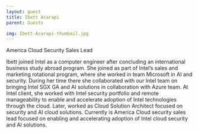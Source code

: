 ```yaml
---
layout: guest
title: Ibett Acarapi
parent: Guests

img: Ibett-Acarapi-thumbail.jpg
---
```





America Cloud Security Sales Lead

Ibett joined Intel as a computer engineer after concluding an international business study abroad program. She joined as part of Intel’s sales and marketing rotational program, where she worked in team Microsoft in AI and security. During her time there she collaborated with our Intel team on bringing Intel SGX GA and AI solutions in collaboration with Azure team. At Intel client, she worked with Intel security portfolio and remote manageability to enable and accelerate adoption of Intel technologies through the cloud. Later, worked as Cloud Solution Architect focused on security and AI cloud solutions. Currently is America Cloud security sales lead focused on enabling and accelerating adoption of Intel cloud security and AI solutions. 

